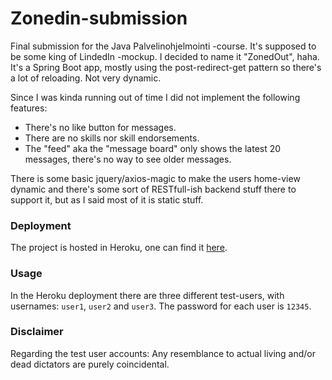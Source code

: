# Zonedin-submission
Final submission for the Java Palvelinohjelmointi -course. It's supposed to be some king of LindedIn -mockup. I decided to name it "ZonedOut", haha.
It's a Spring Boot app, mostly using the post-redirect-get pattern so there's a lot of reloading. Not very dynamic.

Since I was kinda running out of time I did not implement the following features:

- There's no like button for messages.
- There are no skills nor skill endorsements.
- The "feed" aka the "message board" only shows the latest 20 messages, there's no way to see older messages.

There is some basic jquery/axios-magic to make the users home-view dynamic and there's some sort of RESTfull-ish backend stuff there to support it, but as I said
most of it is static stuff.

### Deployment

The project is hosted in Heroku, one can find it [here](https://dreadful-skull-05130.herokuapp.com).

### Usage

In the Heroku deployment there are three different test-users, with usernames: ```user1```, ```user2``` and ```user3```. The password for each user is ```12345```.

### Disclaimer

Regarding the test user accounts: Any resemblance to actual living and/or dead dictators are purely coincidental.
